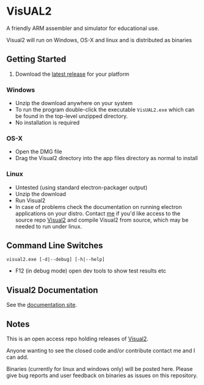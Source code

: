 # VisUAL2

A friendly ARM assembler and simulator for educational use.

Visual2 will run on Windows, OS-X and linux and is distributed as binaries

## Getting Started

1. Download the [latest release](https://github.com/tomcl/V2releases/releases) for your platform

### Windows

* Unzip the download anywhere on your system
* To run the program double-click the executable `VisUAL2.exe` which can be found in the top-level unzipped directory.
* No installation is required

### OS-X

* Open the DMG file
* Drag the Visual2 directory into the app files directory as normal to install


### Linux

* Untested (using standard electron-packager output)
* Unzip the download
* Run Visual2
* In case of problems check the documentation on running electron applications on your distro. Contact [me](t.clarke@ic.ac.uk) if you'd like access to the source repo [Visual2](https://github.com/ImperialCollegeLondon/Visual2) and compile Visual2 from source, which may be needed to run under linux.


## Command Line Switches

```
visual2.exe [-d|--debug] [-h|--help]
```

* F12 (in debug mode) open dev tools to show test results etc

## Visual2 Documentation

See the [documentation site](https://tomcl.github.io/visual2.github.io/).

## Notes

This is an open access repo holding releases of [Visual2](https://github.com/ImperialCollegeLondon/Visual2). 

Anyone wanting to see the closed code and/or contribute contact me and I can add.

Binaries (currently for linux and windows only) will be posted here. Please give bug reports and user feedback on binaries as issues on this repository.
